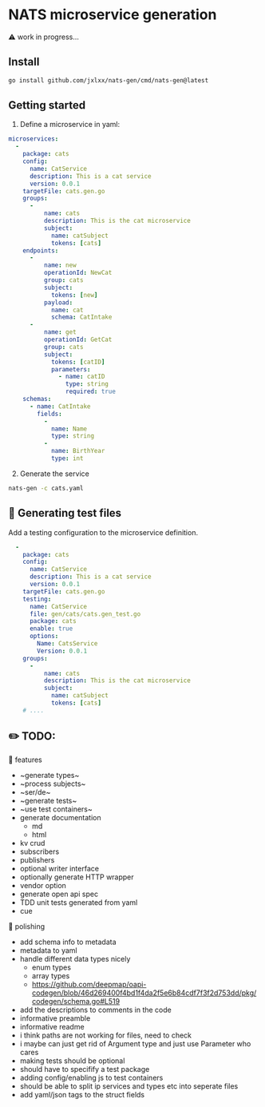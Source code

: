 # NATS microservice generation

:warning: work in progress...


## Install 

```sh
go install github.com/jxlxx/nats-gen/cmd/nats-gen@latest
```

## Getting started

1. Define a microservice in yaml:

```yaml
microservices:
  -  
    package: cats
    config:
      name: CatService
      description: This is a cat service
      version: 0.0.1
    targetFile: cats.gen.go
    groups:
      - 
          name: cats
          description: This is the cat microservice
          subject: 
            name: catSubject
            tokens: [cats]
    endpoints:
      - 
          name: new
          operationId: NewCat
          group: cats
          subject: 
            tokens: [new]
          payload:
            name: cat
            schema: CatIntake
      - 
          name: get
          operationId: GetCat
          group: cats
          subject: 
            tokens: [catID]
            parameters:
              - name: catID
                type: string
                required: true
    schemas:
      - name: CatIntake
        fields:
          - 
            name: Name
            type: string
          - 
            name: BirthYear
            type: int
```

2. Generate the service

```sh
nats-gen -c cats.yaml  
```

## :test_tube: Generating test files

Add a testing configuration to the microservice definition.

```yaml
  -  
    package: cats
    config:
      name: CatService
      description: This is a cat service
      version: 0.0.1
    targetFile: cats.gen.go
    testing:
      name: CatService
      file: gen/cats/cats.gen_test.go
      package: cats
      enable: true
      options: 
        Name: CatsService
        Version: 0.0.1
    groups:
      - 
          name: cats
          description: This is the cat microservice
          subject: 
            name: catSubject
            tokens: [cats]
    # ....
```

## :pencil2: TODO:

:foot: features

- ~generate types~
- ~process subjects~
- ~ser/de~
- ~generate tests~
- ~use test containers~
- generate documentation
  - md
  - html
- kv crud
- subscribers
- publishers
- optional writer interface
- optionally generate HTTP wrapper
- vendor option
- generate open api spec
- TDD unit tests generated from yaml
- cue

:art: polishing

- add schema info to metadata
- metadata to yaml
- handle different data types nicely
  - enum types
  - array types  
  - https://github.com/deepmap/oapi-codegen/blob/46d269400f4bd1f4da2f5e6b84cdf7f3f2d753dd/pkg/codegen/schema.go#L519
- add the descriptions to comments in the code
- informative preamble
- informative readme
- i think paths are not working for files, need to check
- i maybe can just get rid of Argument type and just use Parameter who cares
- making tests should be optional
- should have to specifify a test package
- adding config/enabling js to test containers
- should be able to split ip services and types etc into seperate files
- add yaml/json tags to the struct fields

